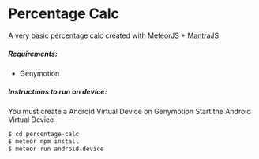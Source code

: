 # Percentage Calc

A very basic percentage calc created with MeteorJS + MantraJS

##### Requirements:
- Genymotion
##### Instructions to run on device:
You must create a Android Virtual Device on Genymotion
Start the Android Virtual Device
```sh
$ cd percentage-calc
$ meteor npm install
$ meteor run android-device
```
